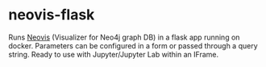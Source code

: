 # neovis-flask
Runs [Neovis](https://github.com/neo4j-contrib/neovis.js/) (Visualizer for Neo4j graph DB) in a flask app running on docker. Parameters can be configured in a form or passed through a query string. Ready to use with Jupyter/Jupyter Lab within an IFrame.
